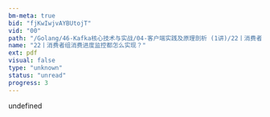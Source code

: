 ```yaml
---
bm-meta: true
bid: "fjKwIwjvAYBUtojT"
vid: "00"
path: "/Golang/46-Kafka核心技术与实战/04-客户端实践及原理剖析 (1讲)/22丨消费者组消费进度监控都怎么实现？.pdf"
name: "22丨消费者组消费进度监控都怎么实现？"
ext: pdf
visual: false
type: "unknown"
status: "unread"
progress: 3
---
```

undefined
